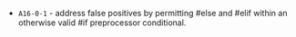  * `A16-0-1` - address false positives by permitting #else and #elif within an otherwise valid #if preprocessor conditional.